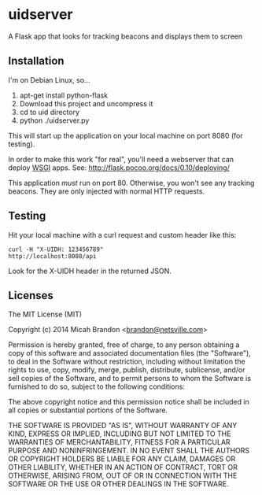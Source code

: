 # uidserver

A Flask app that looks for tracking beacons and displays them to screen

## Installation

I'm on Debian Linux, so...

1. apt-get install python-flask
2. Download this project and uncompress it
3. cd to uid directory
4. python ./uidserver.py

This will start up the application on your local machine on port 8080 (for testing).

In order to make this work "for real", you'll need a webserver that can deploy <a href="http://wsgi.readthedocs.org/en/latest/">WSGI</a> apps. See: http://flask.pocoo.org/docs/0.10/deploying/

This application *must* run on port 80.  Otherwise, you won't see any tracking beacons.  They are only injected with normal HTTP requests.

## Testing

Hit your local machine with a curl request and custom header like this:

<code>curl -H "X-UIDH: 123456789" http://localhost:8080/api</code>

Look for the X-UIDH header in the returned JSON.

## Licenses

The MIT License (MIT)

Copyright (c) 2014 Micah Brandon &lt;brandon@netsville.com&gt;

Permission is hereby granted, free of charge, to any person obtaining a copy
of this software and associated documentation files (the "Software"), to deal
in the Software without restriction, including without limitation the rights
to use, copy, modify, merge, publish, distribute, sublicense, and/or sell
copies of the Software, and to permit persons to whom the Software is
furnished to do so, subject to the following conditions:

The above copyright notice and this permission notice shall be included in
all copies or substantial portions of the Software.

THE SOFTWARE IS PROVIDED "AS IS", WITHOUT WARRANTY OF ANY KIND, EXPRESS OR
IMPLIED, INCLUDING BUT NOT LIMITED TO THE WARRANTIES OF MERCHANTABILITY,
FITNESS FOR A PARTICULAR PURPOSE AND NONINFRINGEMENT. IN NO EVENT SHALL THE
AUTHORS OR COPYRIGHT HOLDERS BE LIABLE FOR ANY CLAIM, DAMAGES OR OTHER
LIABILITY, WHETHER IN AN ACTION OF CONTRACT, TORT OR OTHERWISE, ARISING FROM,
OUT OF OR IN CONNECTION WITH THE SOFTWARE OR THE USE OR OTHER DEALINGS IN
THE SOFTWARE.
